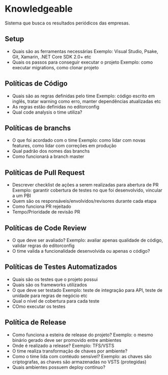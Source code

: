 # Knowledgeable

Sistema que busca os resultados periódicos das empresas.

## Setup

* Quais são as ferramentas necessárias
    Exemplo: Visual Studio, Psake, Git, Xamarin, .NET Core SDK 2.0+ etc
* Quais os passos para conseguir executar o projeto
    Exemplo: como executar migrations, como clonar projeto

## Políticas de Código 

* Quais são as regras definidas pelo time
    Exemplo: código escrito em inglês, tratar warning como erro, manter dependências atualizadas etc 
* As regras estão definidas no editorconfig
* Qual code analysis o time utiliza?

## Políticas de branchs

* O que foi acordado com o time
    Exemplo: como lidar com novas features, como lidar com correções em produção
* Qual padrão dos nomes das branchs
* Como funcionará a branch master

## Políticas de Pull Request

* Descrever checklist de ações a serem realizadas para abertura de PR
    Exemplo: garantir cobertura de testes no que foi desenvolvido, vincular a um PBI
* Quem são os responsáveis/envolvidos/revisores durante cada etapa
* Como funciona PR rejeitado
* Tempo/Prioridade de revisão PR

## Políticas de Code Review

* O que deve ser avaliado?
    Exemplo: avaliar apenas qualidade de código, validar regras do editorconfig
* O time valida a funcionalidade desenvolvida ou apenas o código?

## Políticas de Testes Automatizados

* Quais são os testes que o projeto possui
* Quais são os frameworks utilizados
* O que deve ser testado
    Exemplo: teste de integração para API, teste de unidade para regras de negócio etc
* Qual o nível de cobertura para cada teste
* COmo executar os testes

## Política de Release

* Como funciona a esteira de release do projeto?
    Exemplo: o mesmo binário gerado deve ser promovido entre ambientes
* Onde é realizado a release? 
    Exemplo: TFS/VSTS
* O time realiza transformação de chaves por ambiente?
* Como o time lida com contéudo sensível?
    Exemplo: as chaves são criptografas, as chaves são armazenadas no VSTS (protegidas)
* Quais ambientes possuem deploy contínuo?
